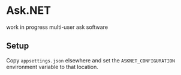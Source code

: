 # Ask.NET
work in progress multi-user ask software

## Setup
Copy `appsettings.json` elsewhere and set the `ASKNET_CONFIGURATION` environment variable to that location.
